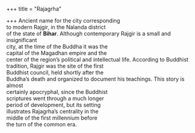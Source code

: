 +++
title = "Rajagrha"

+++
Ancient name for the city corresponding  
to modern Rajgir, in the Nalanda district  
of the state of **Bihar**. Although contemporary Rajgir is a small and insignificant  
city, at the time of the Buddha it was the  
capital of the Magadhan empire and the  
center of the region’s political and intellectual life. According to Buddhist tradition, Rajgir was the site of the first  
Buddhist council, held shortly after the  
Buddha’s death and organized to document his teachings. This story is almost  
certainly apocryphal, since the Buddhist  
scriptures went through a much longer  
period of development, but its setting  
illustrates Rajagrha’s centrality in the  
middle of the first millennium before  
the turn of the common era.